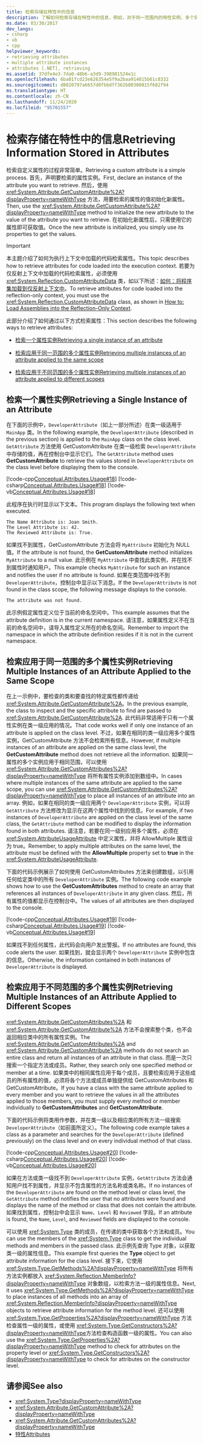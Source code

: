 ```yaml
---
title: 检索存储在特性中的信息
description: 了解如何检索存储在特性中的信息，例如，对于同一范围内的特性实例、多个实例，以及不同范围内的多个实例。
ms.date: 03/30/2017
dev_langs:
- csharp
- vb
- cpp
helpviewer_keywords:
- retrieving attributes
- multiple attribute instances
- attributes [.NET], retrieving
ms.assetid: 37dfe4e3-7da0-48b6-a3d9-398981524e1c
ms.openlocfilehash: 6ba01fcd23e626354e5f9a2baa914815b61c8332
ms.sourcegitcommit: d8020797a6657d0fbbdff362b80300815f682f94
ms.translationtype: HT
ms.contentlocale: zh-CN
ms.lasthandoff: 11/24/2020
ms.locfileid: "95701557"
---
```

# <a name="retrieving-information-stored-in-attributes"></a><span data-ttu-id="277b3-103">检索存储在特性中的信息</span><span class="sxs-lookup"><span data-stu-id="277b3-103">Retrieving Information Stored in Attributes</span></span>

<span data-ttu-id="277b3-104">检索自定义属性的过程非常简单。</span><span class="sxs-lookup"><span data-stu-id="277b3-104">Retrieving a custom attribute is a simple process.</span></span> <span data-ttu-id="277b3-105">首先，声明要检索的属性实例。</span><span class="sxs-lookup"><span data-stu-id="277b3-105">First, declare an instance of the attribute you want to retrieve.</span></span> <span data-ttu-id="277b3-106">然后，使用 <xref:System.Attribute.GetCustomAttribute%2A?displayProperty=nameWithType> 方法，用要检索的属性的值初始化新属性。</span><span class="sxs-lookup"><span data-stu-id="277b3-106">Then, use the <xref:System.Attribute.GetCustomAttribute%2A?displayProperty=nameWithType> method to initialize the new attribute to the value of the attribute you want to retrieve.</span></span> <span data-ttu-id="277b3-107">在初始化新属性后，只需使用它的属性即可获取值。</span><span class="sxs-lookup"><span data-stu-id="277b3-107">Once the new attribute is initialized, you simply use its properties to get the values.</span></span>  
  
> [!IMPORTANT]
> <span data-ttu-id="277b3-108">本主题介绍了如何为执行上下文中加载的代码检索属性。</span><span class="sxs-lookup"><span data-stu-id="277b3-108">This topic describes how to retrieve attributes for code loaded into the execution context.</span></span> <span data-ttu-id="277b3-109">若要为仅反射上下文中加载的代码检索属性，必须使用 <xref:System.Reflection.CustomAttributeData> 类，如以下所述：[如何：将程序集加载到仅反射上下文中](../../framework/reflection-and-codedom/how-to-load-assemblies-into-the-reflection-only-context.md)。</span><span class="sxs-lookup"><span data-stu-id="277b3-109">To retrieve attributes for code loaded into the reflection-only context, you must use the <xref:System.Reflection.CustomAttributeData> class, as shown in [How to: Load Assemblies into the Reflection-Only Context](../../framework/reflection-and-codedom/how-to-load-assemblies-into-the-reflection-only-context.md).</span></span>  
  
 <span data-ttu-id="277b3-110">此部分介绍了如何通过以下方式检索属性：</span><span class="sxs-lookup"><span data-stu-id="277b3-110">This section describes the following ways to retrieve attributes:</span></span>  
  
- [<span data-ttu-id="277b3-111">检索一个属性实例</span><span class="sxs-lookup"><span data-stu-id="277b3-111">Retrieving a single instance of an attribute</span></span>](#cpconretrievingsingleinstanceofattribute)  
  
- [<span data-ttu-id="277b3-112">检索应用于同一范围的多个属性实例</span><span class="sxs-lookup"><span data-stu-id="277b3-112">Retrieving multiple instances of an attribute applied to the same scope</span></span>](#cpconretrievingmultipleinstancesofattributeappliedtosamescope)  
  
- [<span data-ttu-id="277b3-113">检索应用于不同范围的多个属性实例</span><span class="sxs-lookup"><span data-stu-id="277b3-113">Retrieving multiple instances of an attribute applied to different scopes</span></span>](#cpconretrievingmultipleinstancesofattributeappliedtodifferentscopes)  
  
<a name="cpconretrievingsingleinstanceofattribute"></a>

## <a name="retrieving-a-single-instance-of-an-attribute"></a><span data-ttu-id="277b3-114">检索一个属性实例</span><span class="sxs-lookup"><span data-stu-id="277b3-114">Retrieving a Single Instance of an Attribute</span></span>  

 <span data-ttu-id="277b3-115">在下面的示例中，`DeveloperAttribute`（如上一部分所述）在类一级适用于 `MainApp` 类。</span><span class="sxs-lookup"><span data-stu-id="277b3-115">In the following example, the `DeveloperAttribute` (described in the previous section) is applied to the `MainApp` class on the class level.</span></span> <span data-ttu-id="277b3-116">`GetAttribute` 方法使用 GetCustomAttribute 在类一级检索 `DeveloperAttribute` 中存储的值，再在控制台中显示它们。</span><span class="sxs-lookup"><span data-stu-id="277b3-116">The `GetAttribute` method uses **GetCustomAttribute** to retrieve the values stored in `DeveloperAttribute` on the class level before displaying them to the console.</span></span>  
  
 [!code-cpp[Conceptual.Attributes.Usage#18](../../../samples/snippets/cpp/VS_Snippets_CLR/conceptual.attributes.usage/cpp/source3.cpp#18)]
 [!code-csharp[Conceptual.Attributes.Usage#18](../../../samples/snippets/csharp/VS_Snippets_CLR/conceptual.attributes.usage/cs/source3.cs#18)]
 [!code-vb[Conceptual.Attributes.Usage#18](../../../samples/snippets/visualbasic/VS_Snippets_CLR/conceptual.attributes.usage/vb/source3.vb#18)]  
  
 <span data-ttu-id="277b3-117">此程序在执行时显示以下文本。</span><span class="sxs-lookup"><span data-stu-id="277b3-117">This program displays the following text when executed.</span></span>  
  
```console  
The Name Attribute is: Joan Smith.  
The Level Attribute is: 42.  
The Reviewed Attribute is: True.  
```  
  
 <span data-ttu-id="277b3-118">如果找不到属性，GetCustomAttribute 方法会将 `MyAttribute` 初始化为 NULL 值。</span><span class="sxs-lookup"><span data-stu-id="277b3-118">If the attribute is not found, the **GetCustomAttribute** method initializes `MyAttribute` to a null value.</span></span> <span data-ttu-id="277b3-119">此示例在 `MyAttribute` 中查找此类实例，并在找不到属性时通知用户。</span><span class="sxs-lookup"><span data-stu-id="277b3-119">This example checks `MyAttribute` for such an instance and notifies the user if no attribute is found.</span></span> <span data-ttu-id="277b3-120">如果在类范围中找不到 `DeveloperAttribute`，控制台中显示以下消息。</span><span class="sxs-lookup"><span data-stu-id="277b3-120">If the `DeveloperAttribute` is not found in the class scope, the following message displays to the console.</span></span>  
  
```console  
The attribute was not found.
```  
  
 <span data-ttu-id="277b3-121">此示例假定属性定义位于当前的命名空间中。</span><span class="sxs-lookup"><span data-stu-id="277b3-121">This example assumes that the attribute definition is in the current namespace.</span></span> <span data-ttu-id="277b3-122">请注意，如果属性定义不在当前的命名空间中，请导入属性定义所在的命名空间。</span><span class="sxs-lookup"><span data-stu-id="277b3-122">Remember to import the namespace in which the attribute definition resides if it is not in the current namespace.</span></span>  
  
<a name="cpconretrievingmultipleinstancesofattributeappliedtosamescope"></a>

## <a name="retrieving-multiple-instances-of-an-attribute-applied-to-the-same-scope"></a><span data-ttu-id="277b3-123">检索应用于同一范围的多个属性实例</span><span class="sxs-lookup"><span data-stu-id="277b3-123">Retrieving Multiple Instances of an Attribute Applied to the Same Scope</span></span>  

 <span data-ttu-id="277b3-124">在上一示例中，要检查的类和要查找的特定属性都传递给 <xref:System.Attribute.GetCustomAttribute%2A>。</span><span class="sxs-lookup"><span data-stu-id="277b3-124">In the previous example, the class to inspect and the specific attribute to find are passed to <xref:System.Attribute.GetCustomAttribute%2A>.</span></span> <span data-ttu-id="277b3-125">此代码非常适用于只有一个属性实例在类一级应用的情况。</span><span class="sxs-lookup"><span data-stu-id="277b3-125">That code works well if only one instance of an attribute is applied on the class level.</span></span> <span data-ttu-id="277b3-126">不过，如果在相同的类一级应用多个属性实例，GetCustomAttribute 方法不会检索所有信息。</span><span class="sxs-lookup"><span data-stu-id="277b3-126">However, if multiple instances of an attribute are applied on the same class level, the **GetCustomAttribute** method does not retrieve all the information.</span></span> <span data-ttu-id="277b3-127">如果同一属性的多个实例应用于相同范围，可以使用 <xref:System.Attribute.GetCustomAttributes%2A?displayProperty=nameWithType> 将所有属性实例添加到数组中。</span><span class="sxs-lookup"><span data-stu-id="277b3-127">In cases where multiple instances of the same attribute are applied to the same scope, you can use <xref:System.Attribute.GetCustomAttributes%2A?displayProperty=nameWithType> to place all instances of an attribute into an array.</span></span> <span data-ttu-id="277b3-128">例如，如果在相同的类一级应用两个 `DeveloperAttribute` 实例，可以将 `GetAttribute` 方法修改为显示在这两个属性中找到的信息。</span><span class="sxs-lookup"><span data-stu-id="277b3-128">For example, if two instances of `DeveloperAttribute` are applied on the class level of the same class, the `GetAttribute` method can be modified to display the information found in both attributes.</span></span> <span data-ttu-id="277b3-129">请注意，若要在同一级别应用多个属性，必须在 <xref:System.AttributeUsageAttribute> 中定义属性，并将 AllowMultiple 属性设为 true。</span><span class="sxs-lookup"><span data-stu-id="277b3-129">Remember, to apply multiple attributes on the same level, the attribute must be defined with the **AllowMultiple** property set to **true** in the <xref:System.AttributeUsageAttribute>.</span></span>  
  
 <span data-ttu-id="277b3-130">下面的代码示例展示了如何使用 GetCustomAttributes 方法来创建数组，以引用任何给定类中的所有 `DeveloperAttribute` 实例。</span><span class="sxs-lookup"><span data-stu-id="277b3-130">The following code example shows how to use the **GetCustomAttributes** method to create an array that references all instances of `DeveloperAttribute` in any given class.</span></span> <span data-ttu-id="277b3-131">然后，所有属性的值都显示在控制台中。</span><span class="sxs-lookup"><span data-stu-id="277b3-131">The values of all attributes are then displayed to the console.</span></span>  
  
 [!code-cpp[Conceptual.Attributes.Usage#19](../../../samples/snippets/cpp/VS_Snippets_CLR/conceptual.attributes.usage/cpp/source3.cpp#19)]
 [!code-csharp[Conceptual.Attributes.Usage#19](../../../samples/snippets/csharp/VS_Snippets_CLR/conceptual.attributes.usage/cs/source3.cs#19)]
 [!code-vb[Conceptual.Attributes.Usage#19](../../../samples/snippets/visualbasic/VS_Snippets_CLR/conceptual.attributes.usage/vb/source3.vb#19)]  
  
 <span data-ttu-id="277b3-132">如果找不到任何属性，此代码会向用户发出警报。</span><span class="sxs-lookup"><span data-stu-id="277b3-132">If no attributes are found, this code alerts the user.</span></span> <span data-ttu-id="277b3-133">如果找到，就会显示两个 `DeveloperAttribute` 实例中包含的信息。</span><span class="sxs-lookup"><span data-stu-id="277b3-133">Otherwise, the information contained in both instances of `DeveloperAttribute` is displayed.</span></span>  
  
<a name="cpconretrievingmultipleinstancesofattributeappliedtodifferentscopes"></a>

## <a name="retrieving-multiple-instances-of-an-attribute-applied-to-different-scopes"></a><span data-ttu-id="277b3-134">检索应用于不同范围的多个属性实例</span><span class="sxs-lookup"><span data-stu-id="277b3-134">Retrieving Multiple Instances of an Attribute Applied to Different Scopes</span></span>  

 <span data-ttu-id="277b3-135"><xref:System.Attribute.GetCustomAttributes%2A> 和 <xref:System.Attribute.GetCustomAttribute%2A> 方法不会搜索整个类，也不会返回相应类中的所有属性实例。</span><span class="sxs-lookup"><span data-stu-id="277b3-135">The <xref:System.Attribute.GetCustomAttributes%2A> and <xref:System.Attribute.GetCustomAttribute%2A> methods do not search an entire class and return all instances of an attribute in that class.</span></span> <span data-ttu-id="277b3-136">而是一次只搜索一个指定方法或成员。</span><span class="sxs-lookup"><span data-stu-id="277b3-136">Rather, they search only one specified method or member at a time.</span></span> <span data-ttu-id="277b3-137">如果类中的相同属性应用于每个成员，且要检索应用于这些成员的所有属性的值，必须将各个方法或成员单独提供给 GetCustomAttributes 和 GetCustomAttribute。</span><span class="sxs-lookup"><span data-stu-id="277b3-137">If you have a class with the same attribute applied to every member and you want to retrieve the values in all the attributes applied to those members, you must supply every method or member individually to **GetCustomAttributes** and **GetCustomAttribute**.</span></span>  
  
 <span data-ttu-id="277b3-138">下面的代码示例将类用作参数，并在类一级以及相应类的所有方法一级搜索 `DeveloperAttribute`（如前面所定义）。</span><span class="sxs-lookup"><span data-stu-id="277b3-138">The following code example takes a class as a parameter and searches for the `DeveloperAttribute` (defined previously) on the class level and on every individual method of that class.</span></span>  
  
 [!code-cpp[Conceptual.Attributes.Usage#20](../../../samples/snippets/cpp/VS_Snippets_CLR/conceptual.attributes.usage/cpp/source3.cpp#20)]
 [!code-csharp[Conceptual.Attributes.Usage#20](../../../samples/snippets/csharp/VS_Snippets_CLR/conceptual.attributes.usage/cs/source3.cs#20)]
 [!code-vb[Conceptual.Attributes.Usage#20](../../../samples/snippets/visualbasic/VS_Snippets_CLR/conceptual.attributes.usage/vb/source3.vb#20)]  
  
 <span data-ttu-id="277b3-139">如果在方法或类一级找不到 `DeveloperAttribute` 实例，`GetAttribute` 方法会通知用户找不到属性，并显示不包含属性的方法名称或类名称。</span><span class="sxs-lookup"><span data-stu-id="277b3-139">If no instances of the `DeveloperAttribute` are found on the method level or class level, the `GetAttribute` method notifies the user that no attributes were found and displays the name of the method or class that does not contain the attribute.</span></span> <span data-ttu-id="277b3-140">如果找到属性，控制台中会显示 `Name`、`Level` 和 `Reviewed` 字段。</span><span class="sxs-lookup"><span data-stu-id="277b3-140">If an attribute is found, the `Name`, `Level`, and `Reviewed` fields are displayed to the console.</span></span>  
  
 <span data-ttu-id="277b3-141">可以使用 <xref:System.Type> 类的成员，在传递的类中获取各个方法和成员。</span><span class="sxs-lookup"><span data-stu-id="277b3-141">You can use the members of the <xref:System.Type> class to get the individual methods and members in the passed class.</span></span> <span data-ttu-id="277b3-142">此示例先查询 Type 对象，以获取类一级的属性信息。</span><span class="sxs-lookup"><span data-stu-id="277b3-142">This example first queries the **Type** object to get attribute information for the class level.</span></span> <span data-ttu-id="277b3-143">接下来，它使用 <xref:System.Type.GetMethods%2A?displayProperty=nameWithType> 将所有方法实例都放入 <xref:System.Reflection.MemberInfo?displayProperty=nameWithType> 对象数组，以检索方法一级的属性信息。</span><span class="sxs-lookup"><span data-stu-id="277b3-143">Next, it uses <xref:System.Type.GetMethods%2A?displayProperty=nameWithType> to place instances of all methods into an array of <xref:System.Reflection.MemberInfo?displayProperty=nameWithType> objects to retrieve attribute information for the method level.</span></span> <span data-ttu-id="277b3-144">还可以使用 <xref:System.Type.GetProperties%2A?displayProperty=nameWithType> 方法检查属性一级的属性，或使用 <xref:System.Type.GetConstructors%2A?displayProperty=nameWithType>方法检查构造函数一级的属性。</span><span class="sxs-lookup"><span data-stu-id="277b3-144">You can also use the <xref:System.Type.GetProperties%2A?displayProperty=nameWithType> method to check for attributes on the property level or <xref:System.Type.GetConstructors%2A?displayProperty=nameWithType> to check for attributes on the constructor level.</span></span>  
  
## <a name="see-also"></a><span data-ttu-id="277b3-145">请参阅</span><span class="sxs-lookup"><span data-stu-id="277b3-145">See also</span></span>

- <xref:System.Type?displayProperty=nameWithType>
- <xref:System.Attribute.GetCustomAttribute%2A?displayProperty=nameWithType>
- <xref:System.Attribute.GetCustomAttributes%2A?displayProperty=nameWithType>
- [<span data-ttu-id="277b3-146">特性</span><span class="sxs-lookup"><span data-stu-id="277b3-146">Attributes</span></span>](index.md)
